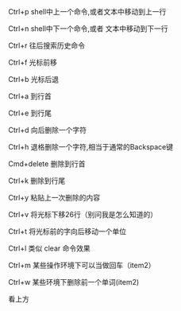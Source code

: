 Ctrl+p shell中上一个命令,或者文本中移动到上一行 

Ctrl+n shell中下一个命令,或者 文本中移动到下一行 

Ctrl+r 往后搜索历史命令  

Ctrl+f 光标前移 

Ctrl+b 光标后退 

Ctrl+a 到行首 

Ctrl+e 到行尾 

Ctrl+d 向后删除一个字符

Ctrl+h 退格删除一个字符,相当于通常的Backspace键 

Cmd+delete 删除到行首 

Ctrl+k 删除到行尾 

Ctrl+y 粘贴上一次删除的内容

Ctrl+v 将光标下移26行（别问我是怎么知道的）

Ctrl+t 将光标前的字向后移动一个单位

Ctrl+l 类似 clear 命令效果 

Ctrl+m 某些操作环境下可以当做回车（item2） 

Ctrl+w 某些环境下删除前一个单词(item2)

看上方